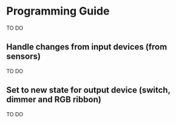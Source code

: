 # Programming Guide

TO DO

## Handle changes from input devices (from sensors)

TO DO

## Set to new state for output device (switch, dimmer and RGB ribbon)

TO DO

